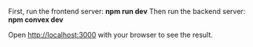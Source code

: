 First, run the frontend server:
**npm run dev**
Then run the backend server:
**npm convex dev**




Open [http://localhost:3000](http://localhost:3000) with your browser to see the result.


